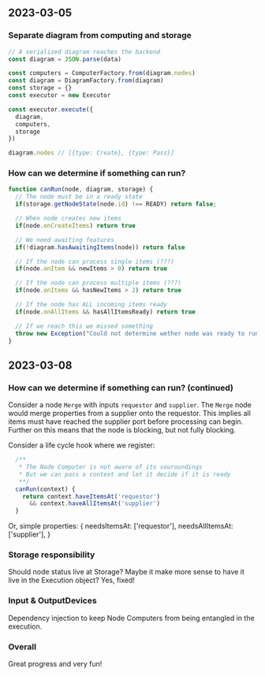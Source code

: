 ## 2023-03-05
### Separate diagram from computing and storage
```ts
// A serialized diagram reaches the backend
const diagram = JSON.parse(data)

const computers = ComputerFactory.from(diagram.nodes)
const diagram = DiagramFactory.from(diagram)
const storage = {}
const executor = new Executor

const executor.execute({
  diagram,
  computers,
  storage
})

diagram.nodes // [{type: Create}, {type: Pass}]
```

### How can we determine if something can run?
```ts
function canRun(node, diagram, storage) {
  // The node must be in a ready state
  if(storage.getNodeState(node.id) !== READY) return false;

  // When node creates new items
  if(node.onCreateItems) return true

  // We need awaiting features
  if(!diagram.hasAwaitingItems(node)) return false

  // If the node can process single items (???)
  if(node.onItem && newItems > 0) return true

  // If the node can process multiple items (???)
  if(node.onItems && hasNewItems > 2) return true

  // If the node has ALL incoming items ready
  if(node.onAllItems && hasAllItemsReady) return true

  // If we reach this we missed something
  throw new Exception("Could not determine wether node was ready to run.")
}
```

## 2023-03-08

### How can we determine if something can run? (continued)
Consider a node `Merge` with inputs `requestor` and `supplier`.
The `Merge` node would merge properties from a supplier onto the requestor.
This implies all items must have reached the supplier port before processing can begin. Further on this means that the node is blocking, but not fully blocking.

Consider a life cycle hook where we register:
```ts
  /**
   * The Node Computer is not aware of its souroundings
   * But we can pass a context and let it decide if it is ready
   **/
  canRun(context) {
    return context.haveItemsAt('requestor')
      && context.haveAllItemsAt('supplier')
  }
```

Or, simple properties:
{
  needsItemsAt: ['requestor'],
  needsAllItemsAt: ['supplier'],
}

### Storage responsibility
Should node status live at Storage? Maybe it make more sense to have it live in the Execution object? Yes, fixed!

### Input & OutputDevices
Dependency injection to keep Node Computers from being entangled in the execution.

### Overall
Great progress and very fun!